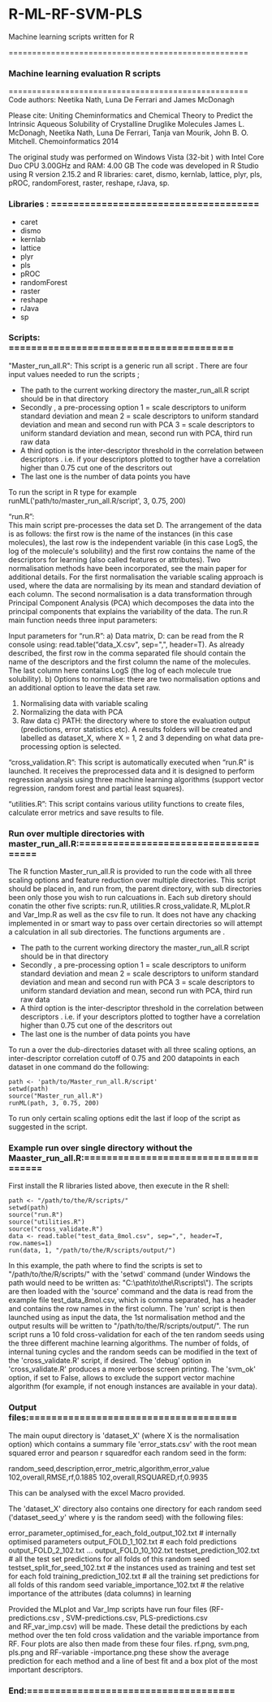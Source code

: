 # R-ML-RF-SVM-PLS
Machine learning scripts written for R 

===================================================
### Machine learning evaluation R scripts
===================================================
Code authors: Neetika Nath, Luna De Ferrari  and James  McDonagh

Please cite: 
Uniting Cheminformatics and Chemical Theory to Predict the Intrinsic Aqueous Solubility of Crystalline Druglike Molecules
James L. McDonagh, Neetika Nath, Luna De Ferrari, Tanja van Mourik, John B. O. Mitchell. Chemoinformatics 2014

The original study was performed on Windows Vista (32-bit ) with Intel Core Duo CPU 3.00GHz and RAM: 4.00 GB
The code was developed in R Studio using R version 2.15.2 and R libraries: caret, dismo, kernlab, lattice, plyr, pls, pROC, randomForest, raster, reshape, rJava, sp.

### Libraries : =====================================</br>
* caret
* dismo
* kernlab
* lattice
* plyr
* pls
* pROC
* randomForest
* raster
* reshape
* rJava
* sp


### Scripts: ========================================</br>

"Master_run_all.R":
This script is a generic run all script .  There are  four input values  needed to run the scripts ;

* The path  to the current  working directory  the master_run_all.R script should be  in that directory
* Secondly , a pre-processing option  1 = scale descriptors to uniform standard deviation and mean 2 = scale descriptors to uniform standard deviation and mean and second run with PCA 3 = scale descriptors to uniform standard deviation and mean, second run with PCA, third run raw data
*  A third option is the inter-descriptor threshold in the correlation  between descriptors . i.e. if your descriptors plotted to togther have a correlation higher than 0.75  cut one of the descritors out 
* The last one  is the number of data points you have

To run the  script in R type  for example runML('path/to/master_run_all.R/script', 3, 0.75, 200) 

“run.R”:  
This main script pre-processes the data set D. The arrangement of the data is as follows: the first row is the name of the instances (in this case molecules), the last row is the independent variable (in this case LogS, the log of the molecule's solubility) and the first row contains the name of the descriptors for learning (also called features or attributes). 
Two normalisation methods have been incorporated, see the main paper for additional details. 
For the first normalisation the variable scaling approach is used, where the data are normalising by its mean and standard deviation of each column. 
The second normalisation is a data transformation through Principal Component Analysis (PCA) which decomposes the data into the principal components that explains the variability of the data. The run.R main function needs three input parameters: 

Input parameters for “run.R”:
a) Data matrix, D: can be read from the R console using: read.table(“data_X.csv", sep=",", header=T).
As already described, the first row in the comma separated file should contain the name of the descriptors and the first column the name of the molecules. The last column here contains LogS (the log of each molecule true solubility).
b) Options to normalise: there are two normalisation options and an additional option to leave the data set raw.
1. Normalising data with variable scaling
2. Normalizing the data with PCA
3. Raw data 
c)  PATH: the directory where to store the evaluation output (predictions, error statistics etc). A results folders will be created and labelled as dataset_X, where X = 1, 2 and 3 depending on what data pre-processing option is selected.

“cross_validation.R”: 
This script is automatically executed when “run.R” is launched. It receives the preprocessed data and it is designed to perform regression analysis using three machine learning algorithms (support vector regression, random forest and partial least squares). 

“utilities.R”: 
This script contains various utility functions to create files, calculate error metrics and save results to file.

### Run over multiple directories with master_run_all.R:=====================================</br>

The R function Master_run_all.R is provided to run the code with all three scaling options and feature reduction over multiple directories. This script should be placed in, and run from, the parent directory, with sub directories been only those you wish to run calcuations in. Each sub diretory should conatin the other five scripts: run.R, utilities.R cross_validate.R, MLplot.R and Var_Imp.R as well as the csv file to run. It does not have any chacking implemented in or smart way to pass over certain directories so will attempt a calculation in all sub directories. The functions arguments are .
 
* The path  to the current  working directory  the master_run_all.R script should be  in that directory
* Secondly , a pre-processing option  1 = scale descriptors to uniform standard deviation and mean 2 = scale descriptors to uniform standard deviation and mean and second run with PCA 3 = scale descriptors to uniform standard deviation and mean, second run with PCA, third run raw data
*  A third option is the inter-descriptor threshold in the correlation  between descriptors . i.e. if your descriptors plotted to togther have a correlation higher than 0.75  cut one of the descritors out 
* The last one  is the number of data points you have

To run a over the dub-directories dataset with all three scaling options, an inter-descriptor correlation cutoff of 0.75 and 200 datapoints in each dataset in one command do the following: 

    path <- 'path/to/Master_run_all.R/script'
    setwd(path)
    source("Master_run_all.R")
    runML(path, 3, 0.75, 200)

To run only certain scaling options edit the last if loop of the script as suggested in the script.

### Example run over single directory without the Maaster_run_all.R:=====================================</br>

First install the R libraries listed above, then execute in the R shell:

    path <- "/path/to/the/R/scripts/"
    setwd(path)
    source("run.R")
    source("utilities.R")
    source("cross_validate.R")
    data <- read.table("test_data_8mol.csv", sep=",", header=T, row.names=1)
    run(data, 1, "/path/to/the/R/scripts/output/")

In this example, the path where to find the scripts is set to "/path/to/the/R/scripts/" with the 'setwd' command (under Windows the path would need to be written as: "C:\\path\\to\\the\\R\\scripts\\"). 
The scripts are then loaded with the 'source' command and the data is read from the example file test_data_8mol.csv, which is comma separated, has a header and contains the row names in the first column.
The 'run' script is then launched using as input the data, the 1st normalisation method and the output results will be written to
"/path/to/the/R/scripts/output/". 
The run script runs a 10 fold cross-validation for each of the ten random seeds using the three different machine learning algorithms. The number of folds, of internal tuning cycles and the random seeds can be modified in the text of the 'cross_validate.R' script, if desired. 
The 'debug' option in 'cross_validate.R' produces a more verbose screen printing. 
The 'svm_ok' option, if set to False, allows to exclude the support vector machine algorithm (for example, if not enough instances are available in your data).

### Output files:=====================================</br>

The main ouput directory is 'dataset_X' (where X is the normalisation option) which contains a summary file 'error_stats.csv' with the root mean squared error and pearson r squaredfor each random seed in the form:

random_seed,description,error_metric,algorithm,error_value
102,overall,RMSE,rf,0.1885
102,overall,RSQUARED,rf,0.9935

This can be analysed with the excel Macro provided. 

The 'dataset_X' directory also contains one directory for each random seed ('dataset_seed_y' where y is the random seed) with the following files:

error_parameter_optimised_for_each_fold_output_102.txt # internally optimised parameters
output_FOLD_1_102.txt # each fold predictions
output_FOLD_2_102.txt
...
output_FOLD_10_102.txt
testset_prediction_102.txt # all the test set predictions for all folds of this random seed
testset_split_for_seed_102.txt # the instances used as training and test set for each fold
training_prediction_102.txt # all the training set predictions for all folds of this random seed 
variable_importance_102.txt # the relative importance of the attributes (data columns) in learning

Provided the MLplot and Var_Imp scripts have run four files (RF-predictions.csv ,  SVM-predictions.csv, PLS-predictions.csv  
and  RF_var_imp.csv) will be made. These detail the predictions by each method over the ten fold cross validation and the variable
importance  from RF. Four  plots are  also then made from these four files. rf.png, svm.png, pls.png and  RF-variable -importance.png these show the average prediction for each method  and a line of best fit  and a box  plot of the most important descriptors. 

### End:===================================== </br>



